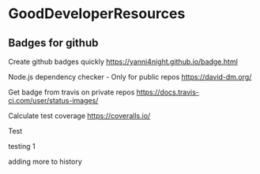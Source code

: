 # GoodDeveloperResources

## Badges for github
Create github badges quickly https://yanni4night.github.io/badge.html

Node.js dependency checker - Only for public repos https://david-dm.org/

Get badge from travis on private repos https://docs.travis-ci.com/user/status-images/

Calculate test coverage https://coveralls.io/

Test

testing 1

adding more to history
